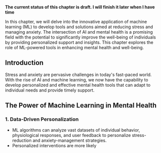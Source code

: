 **The current status of this chapter is draft. I will finish it later when I have time**

In this chapter, we will delve into the innovative application of machine learning (ML) to develop tools and solutions aimed at reducing stress and managing anxiety. The intersection of AI and mental health is a promising field with the potential to significantly improve the well-being of individuals by providing personalized support and insights. This chapter explores the role of ML-powered tools in enhancing mental health and well-being.

Introduction
------------

Stress and anxiety are pervasive challenges in today's fast-paced world. With the rise of AI and machine learning, we now have the capability to develop personalized and effective mental health tools that can adapt to individual needs and provide timely support.

The Power of Machine Learning in Mental Health
----------------------------------------------

### 1. **Data-Driven Personalization**

* ML algorithms can analyze vast datasets of individual behavior, physiological responses, and user feedback to personalize stress-reduction and anxiety-management strategies.
* Personalized interventions are more likely
